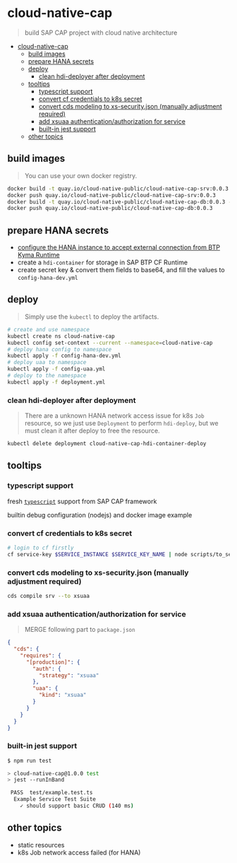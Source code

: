 # cloud-native-cap

> build SAP CAP project with cloud native architecture

- [cloud-native-cap](#cloud-native-cap)
  - [build images](#build-images)
  - [prepare HANA secrets](#prepare-hana-secrets)
  - [deploy](#deploy)
    - [clean hdi-deployer after deployment](#clean-hdi-deployer-after-deployment)
  - [tooltips](#tooltips)
    - [typescript support](#typescript-support)
    - [convert cf credentials to k8s secret](#convert-cf-credentials-to-k8s-secret)
    - [convert cds modeling to xs-security.json (manually adjustment required)](#convert-cds-modeling-to-xs-securityjson-manually-adjustment-required)
    - [add xsuaa authentication/authorization for service](#add-xsuaa-authenticationauthorization-for-service)
    - [built-in jest support](#built-in-jest-support)
  - [other topics](#other-topics)

## build images

> You can use your own docker registry.

```bash
docker build -t quay.io/cloud-native-public/cloud-native-cap-srv:0.0.3 -f cap-srv.Dockerfile .
docker push quay.io/cloud-native-public/cloud-native-cap-srv:0.0.3
docker build -t quay.io/cloud-native-public/cloud-native-cap-db:0.0.3 -f cap-db.Dockerfile .
docker push quay.io/cloud-native-public/cloud-native-cap-db:0.0.3
```

## prepare HANA secrets

* [configure the HANA instance to accept external connection from BTP Kyma Runtime](https://gist.github.com/Soontao/2d39877071ed0574377fcdb68a1c58df)
* create a `hdi-container` for storage in SAP BTP CF Runtime
* create secret key & convert them fields to base64, and fill the values to `config-hana-dev.yml`

## deploy

> Simply use the `kubectl` to deploy the artifacts.

```bash
# create and use namespace
kubectl create ns cloud-native-cap
kubectl config set-context --current --namespace=cloud-native-cap
# deploy hana config to namespace
kubectl apply -f config-hana-dev.yml
# deploy uaa to namespace
kubectl apply -f config-uaa.yml
# deploy to the namespace
kubectl apply -f deployment.yml
```

### clean hdi-deployer after deployment

> There are a unknown HANA network access issue for k8s `Job` resource, so we just use `Deployment` to perform `hdi-deploy`, but we must clean it after deploy to free the resource.

```bash
kubectl delete deployment cloud-native-cap-hdi-container-deploy
```

## tooltips

### typescript support

fresh [`typescript`](https://cap.cloud.sap/docs/get-started/using-typescript) support from SAP CAP framework 

builtin debug configuration (nodejs) and docker image example

### convert cf credentials to k8s secret

```bash
# login to cf firstly
cf service-key $SERVICE_INSTANCE $SERVICE_KEY_NAME | node scripts/to_secret.js > config-hana-dev.yml 
```

### convert cds modeling to xs-security.json (manually adjustment required)

```bash
cds compile srv --to xsuaa
```

### add xsuaa authentication/authorization for service

> MERGE following part to `package.json`

```json
{
  "cds": {
    "requires": {
      "[production]": {
        "auth": {
          "strategy": "xsuaa"
        },
        "uaa": {
          "kind": "xsuaa"
        }
      }
    }
  }
}
```

### built-in jest support

```bash
$ npm run test

> cloud-native-cap@1.0.0 test
> jest --runInBand

 PASS  test/example.test.ts
  Example Service Test Suite
    ✓ should support basic CRUD (140 ms)
```


## other topics

* static resources
* k8s Job network access failed (for HANA)
